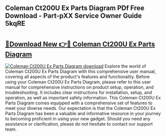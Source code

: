 ## Coleman Ct200U Ex Parts Diagram PDf Free Download - Part-pXX Service Owner Guide 5kqRE

# <h2><a href="http://dflkvc.blite.top/?on=Coleman+Ct200U+Ex+Parts+Diagram">🔗Download New 👉🔴 Coleman Ct200U Ex Parts Diagram</a></h2>

[![Coleman Ct200U Ex Parts Diagram download](https://i.imgur.com/lujVjoI.png)](http://dflkvc.blite.top/?on=Coleman+Ct200U+Ex+Parts+Diagram)
Explore the world of Coleman Ct200U Ex Parts Diagram with this comprehensive user manual, covering all aspects of the product's features and functionality. Before using your Coleman Ct200U Ex Parts Diagram, please refer to this user manual for comprehensive instructions on product setup, operation, and troubleshooting. It includes clear instructions for installation, setup, and operation, as well as important safety information. This Coleman Ct200U Ex Parts Diagram comes equipped with a comprehensive set of features to meet your diverse needs. Our expectation is that the Coleman Ct200U Ex Parts Diagram has been a valuable and informative resource in your journey to becoming proficient in using your new gadget. Should you need any assistance or clarification, please do not hesitate to contact our support team.
